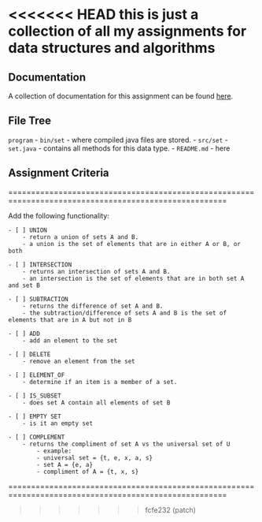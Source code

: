 <<<<<<< HEAD
this is just a collection of all my assignments for data structures and algorithms
=======
## Documentation

A collection of documentation for this assignment can be found [here](https://jackti121.github.io/datastrux/).

## File Tree

`program`
    - `bin/set` - where compiled java files are stored.
    - `src/set`
        - `set.java` - contains all methods for this data type.
    - `README.md` - here

## Assignment Criteria

======================================================================================================

Add the following functionality:

    - [ ] UNION
        - return a union of sets A and B. 
        - a union is the set of elements that are in either A or B, or both

    - [ ] INTERSECTION
        - returns an intersection of sets A and B.
        - an intersection is the set of elements that are in both set A and set B

    - [ ] SUBTRACTION
        - returns the difference of set A and B.
        - the subtraction/difference of sets A and B is the set of elements that are in A but not in B

    - [ ] ADD
        - add an element to the set

    - [ ] DELETE
        - remove an element from the set

    - [ ] ELEMENT_OF
        - determine if an item is a member of a set.

    - [ ] IS_SUBSET
        - does set A contain all elements of set B

    - [ ] EMPTY SET
        - is it an empty set

    - [ ] COMPLEMENT
        - returns the compliment of set A vs the universal set of U
            - example: 
            - universal set = {t, e, x, a, s}
            - set A = {e, a}
            - compliment of A = {t, x, s}

======================================================================================================
>>>>>>> fcfe232 (patch)
